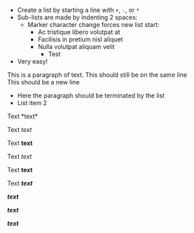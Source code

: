 + Create a list by starting a line with `+`, `-`, or `*`
+ Sub-lists are made by indenting 2 spaces:
  - Marker character change forces new list start:
    * Ac tristique libero volutpat at
    + Facilisis in pretium nisl aliquet
    - Nulla volutpat aliquam velit
      - Test
+ Very easy!
  
This is a paragraph of text.
This should still be on the same line  
This should be a new line 
- Here the paragraph should be terminated by the list
- List item 2
  
Text \*text\*

Text *text*

Text **text**

Text _text_

Text __text__

Text ***text***

***text***

_**text**_

**_text_**